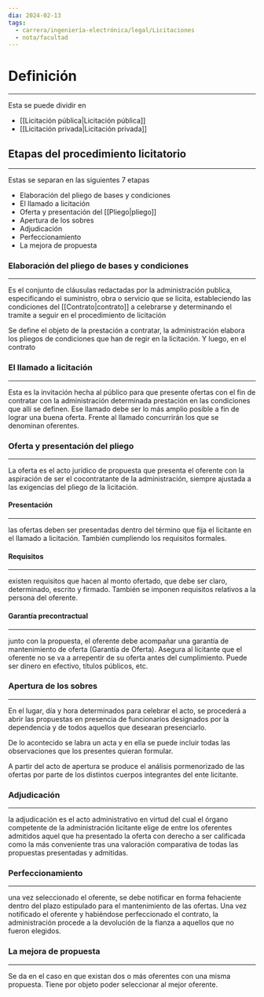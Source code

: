 ```yaml
---
dia: 2024-02-13
tags:
  - carrera/ingeniería-electrónica/legal/Licitaciones
  - nota/facultad
---
```

# Definición
---
Esta se puede dividir en 
* [[Licitación pública|Licitación pública]]
* [[Licitación privada|Licitación privada]]

## Etapas del procedimiento licitatorio
---
Estas se separan en las siguientes 7 etapas
* Elaboración del pliego de bases y condiciones
* El llamado a licitación
* Oferta y presentación del [[Pliego|pliego]]
* Apertura de los sobres
* Adjudicación
* Perfeccionamiento
* La mejora de propuesta

### Elaboración del pliego de bases y condiciones
---
Es el conjunto de cláusulas redactadas por la administración publica, especificando el suministro, obra o servicio que se licita, estableciendo las condiciones del [[Contrato|contrato]] a celebrarse y determinando el tramite a seguir en el procedimiento de licitación

Se define el objeto de la prestación a contratar, la administración elabora los pliegos de condiciones que han de regir en la licitación. Y luego, en el contrato

### El llamado a licitación
---
Esta es la invitación hecha al público para que presente ofertas con el fin de contratar con la administración determinada prestación en las condiciones que allí se definen. Ese llamado debe ser lo más amplio posible a fin de lograr una buena oferta. Frente al llamado concurrirán los que se denominan oferentes.

### Oferta y presentación del pliego
---
La oferta es el acto jurídico de propuesta que presenta el oferente con la aspiración de ser el cocontratante de la administración, siempre ajustada a las exigencias del pliego de la licitación.

#### Presentación
---
las ofertas deben ser presentadas dentro del término que fija el licitante en el llamado a licitación. También cumpliendo los requisitos formales.

#### Requisitos
---
existen requisitos que hacen al monto ofertado, que debe ser claro, determinado, escrito y firmado. También se imponen requisitos relativos a la persona del oferente.

#### Garantía precontractual
---
junto con la propuesta, el oferente debe acompañar una garantía de mantenimiento de oferta (Garantía de Oferta). Asegura al licitante que el oferente no se va a arrepentir de su oferta antes del cumplimiento. Puede ser dinero en efectivo, títulos públicos, etc.

### Apertura de los sobres
---
En el lugar, día y hora determinados para celebrar el acto, se procederá a abrir las propuestas en presencia de funcionarios designados por la dependencia y de todos aquellos que desearan presenciarlo. 

De lo acontecido se labra un acta y en ella se puede incluir todas las observaciones que los presentes quieran formular. 

A partir del acto de apertura se produce el análisis pormenorizado de las ofertas por parte de los distintos cuerpos integrantes del ente licitante.

### Adjudicación
---
la adjudicación es el acto administrativo en virtud del cual el órgano competente de la administración licitante elige de entre los oferentes admitidos aquel que ha presentado la oferta con derecho a ser calificada como la más conveniente tras una valoración comparativa de todas las propuestas presentadas y admitidas.

### Perfeccionamiento
---
una vez seleccionado el oferente, se debe notificar en forma fehaciente dentro del plazo estipulado para el mantenimiento de las ofertas. Una vez notificado el oferente y habiéndose perfeccionado el contrato, la administración procede a la devolución de la fianza a aquellos que no fueron elegidos.

### La mejora de propuesta
---
Se da en el caso en que existan dos o más oferentes con una misma propuesta. Tiene por objeto poder seleccionar al mejor oferente.